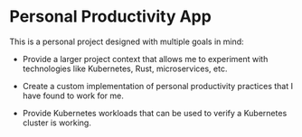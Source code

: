 # Personal Productivity App

This is a personal project designed with multiple goals in mind:

* Provide a larger project context that allows me to experiment 
with technologies like Kubernetes, Rust, microservices, etc.

* Create a custom implementation of personal productivity 
practices that I have found to work for me.

* Provide Kubernetes workloads that can be used to verify
a Kubernetes cluster is working.

